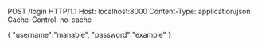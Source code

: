 POST /login HTTP/1.1
Host: localhost:8000
Content-Type: application/json
Cache-Control: no-cache

{
	"username":"manabie",
	"password":"example"
}

